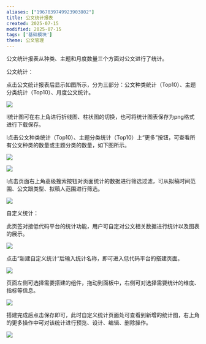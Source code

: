 ```yaml
---
aliases: ["1967039749923903802"]
title: 公文统计报表
created: 2025-07-15
modified: 2025-07-15
tags: ['基础模块']
theme: 公文管理
---
```


公文统计报表从种类、主题和月度数量三个方面对公文进行了统计。

公文统计：

点击公文统计报表后显示如图所示，分为三部分：公文种类统计（Top10）、主题分类统计（Top10）、月度公文统计。

![](6fd0c7610abc2c6e1895bf58b07d6484.jpg)

l统计图可在右上角进行折线图、柱状图的切换，也可将统计图表保存为png格式进行下载保存。

l点击公文种类统计（Top10）、主题分类统计（Top10）上“更多”按钮，可查看所有公文种类的数量或主题分类的数量，如下图所示。

![](f036022e131f8a224a0a7556fb33bdbf.jpg)

![](89e5e2141fb24734d7de826b590718f3.jpg)

l点击页面右上角高级搜索按钮对页面统计的数据进行筛选过滤，可从拟稿时间范围、公文跟类型、拟稿人范围进行筛选。

![](d582b538ab9e625de7a5c198361164e6.jpg)

自定义统计：

此页签对接低代码平台的统计功能，用户可自定对公文相关数据进行统计以及图表的展示。

![](50a4d787199b104c0df3c5ff8fd1f8d3.jpg)

点击“新建自定义统计“后输入统计名称，即可进入低代码平台的搭建页面。

![](09d4bcfca9ff1674846317a686764d8f.jpg)

页面左侧可选择需要搭建的组件，拖动到面板中，右侧可对选择需要统计的维度、指标等信息。

![](f52942d6f2e53e12aa8b631a00b86e8c.jpg)

搭建完成后点击保存即可，此时自定义统计页面处可查看到新增的统计图，右上角的更多操作中可对该统计进行预览、设计、编辑、删除操作。

![](a47fe7288881bd615daa2c33636268d7.jpg)